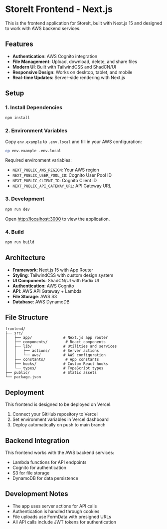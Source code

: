 # StoreIt Frontend - Next.js

This is the frontend application for StoreIt, built with Next.js 15 and designed to work with AWS backend services.

## Features

- **Authentication**: AWS Cognito integration
- **File Management**: Upload, download, delete, and share files
- **Modern UI**: Built with TailwindCSS and ShadCN/UI
- **Responsive Design**: Works on desktop, tablet, and mobile
- **Real-time Updates**: Server-side rendering with Next.js

## Setup

### 1. Install Dependencies

```bash
npm install
```

### 2. Environment Variables

Copy `env.example` to `.env.local` and fill in your AWS configuration:

```bash
cp env.example .env.local
```

Required environment variables:
- `NEXT_PUBLIC_AWS_REGION`: Your AWS region
- `NEXT_PUBLIC_USER_POOL_ID`: Cognito User Pool ID
- `NEXT_PUBLIC_CLIENT_ID`: Cognito Client ID
- `NEXT_PUBLIC_API_GATEWAY_URL`: API Gateway URL

### 3. Development

```bash
npm run dev
```

Open [http://localhost:3000](http://localhost:3000) to view the application.

### 4. Build

```bash
npm run build
```

## Architecture

- **Framework**: Next.js 15 with App Router
- **Styling**: TailwindCSS with custom design system
- **UI Components**: ShadCN/UI with Radix UI
- **Authentication**: AWS Cognito
- **API**: AWS API Gateway + Lambda
- **File Storage**: AWS S3
- **Database**: AWS DynamoDB

## File Structure

```
frontend/
├── src/
│   ├── app/              # Next.js app router
│   ├── components/        # React components
│   ├── lib/              # Utilities and services
│   │   ├── actions/      # Server actions
│   │   └── aws/          # AWS configuration
│   ├── constants/         # App constants
│   ├── hooks/            # Custom React hooks
│   └── types/            # TypeScript types
├── public/               # Static assets
└── package.json
```

## Deployment

This frontend is designed to be deployed on Vercel:

1. Connect your GitHub repository to Vercel
2. Set environment variables in Vercel dashboard
3. Deploy automatically on push to main branch

## Backend Integration

This frontend works with the AWS backend services:
- Lambda functions for API endpoints
- Cognito for authentication
- S3 for file storage
- DynamoDB for data persistence

## Development Notes

- The app uses server actions for API calls
- Authentication is handled through cookies
- File uploads use FormData with presigned URLs
- All API calls include JWT tokens for authentication 